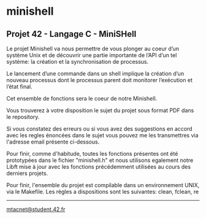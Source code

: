 # minishell
Projet 42 - Langage C - MiniSHell
-----------------------------------------------------------------------------------------------------------------------------------------------

Le projet Minishell va nous permettre de vous plonger au coeur d’un système Unix et de découvrir une partie importante de l’API d’un tel système: la création et la synchronisation de processus. 

Le lancement d’une commande dans un shell implique la création d’un nouveau processus dont le processus parent doit monitorer l’exécution et l’état final.

Cet ensemble de fonctions sera le coeur de notre Minishell.

Vous trouverez à votre disposition le sujet du projet sous format PDF dans le repository.

Si vous constatez des erreurs ou si vous avez des suggestions en accord avec les regles énoncées dans le sujet vous pouvez me les transmettres via l'adresse email présente ci-dessous.

Pour finir, comme d'habitude, toutes les fonctions présentes ont été prototypées dans le fichier "minishell.h" et nous utilisons egalement notre Libft mise à jour avec les fonctions précédemment utilisées au cours des derniers projets.

Pour finir, l'ensemble du projet est compilable dans un environnement UNIX, via le Makefile. Les règles a dispositions sont les suivantes: clean, fclean, re

-----------------------------------------------------------------------------------------------------------------------------------------------
mtacnet@student.42.fr
